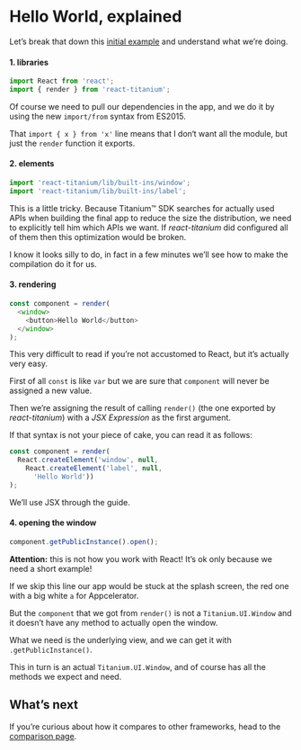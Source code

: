 # Hello World, explained

Let’s break that down this [initial example](Hello_World.md) and understand what we’re doing.

#### 1. libraries

```js
import React from 'react';
import { render } from 'react-titanium';
```

Of course we need to pull our dependencies in the app, and we do it by using the new `import/from` syntax from ES2015.

That `import { x } from 'x'` line means that I don‘t want all the module, but just the `render` function it exports.

#### 2. elements

```js
import 'react-titanium/lib/built-ins/window';
import 'react-titanium/lib/built-ins/label';
```

This is a little tricky. Because Titanium™ SDK searches for actually used APIs when building the final app to reduce the size the distribution, we need to explicitly tell him which APIs we want. If *react-titanium* did configured all of them then this optimization would be broken.

I know it looks silly to do, in fact in a few minutes we’ll see how to make the compilation do it for us.

#### 3. rendering

```js
const component = render(
  <window>
    <button>Hello World</button>
  </window>
);
```

This very difficult to read if you’re not accustomed to React, but it’s actually very easy.

First of all `const` is like `var` but we are sure that `component` will never be assigned a new value.

Then we’re assigning the result of calling `render()` (the one exported by *react-titanium*) with a *JSX Expression* as the first argument.

If that syntax is not your piece of cake, you can read it as follows:

```js
const component = render(
  React.createElement('window', null,
    React.createElement('label', null,
      'Hello World'))
);
```

We’ll use JSX through the guide.

#### 4. opening the window

```js
component.getPublicInstance().open();
```

**Attention:** this is not how you work with React! It’s ok only because we need a short example!

If we skip this line our app would be stuck at the splash screen, the red one with a big white `a` for Appcelerator.

But the `component` that we got from `render()` is not a `Titanium.UI.Window` and it doesn’t have any method to actually open the window.

What we need is the underlying view, and we can get it with `.getPublicInstance()`.

This in turn is an actual `Titanium.UI.Window`, and of course has all the methods we expect and need.

## What’s next

If you’re curious about how it compares to other frameworks, head to the [comparison page](comparison.md).
